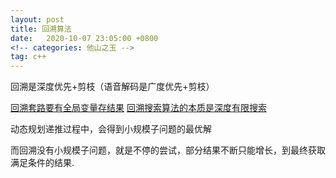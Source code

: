 ```yaml
---
layout: post
title: 回溯算法
date:   2020-10-07 23:05:00 +0800
<!-- categories: 他山之玉 -->
tag: c++
---
```



回溯是深度优先+剪枝（语音解码是广度优先+剪枝）

[回溯套路要有全局变量存结果](https://zhuanlan.zhihu.com/p/93530380)
[回溯搜索算法的本质是深度有限搜索](https://www.zhihu.com/question/304788161)


动态规划递推过程中，会得到小规模子问题的最优解

而回溯没有小规模子问题，就是不停的尝试，部分结果不断只能增长，到最终获取满足条件的结果.
